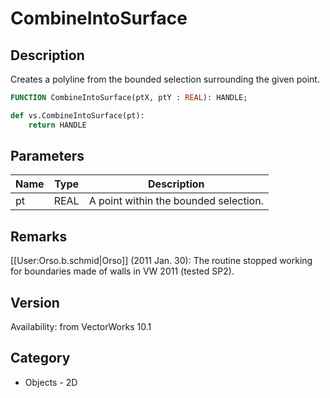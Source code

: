 # CombineIntoSurface

## Description
Creates a polyline from the bounded selection surrounding the given point.

```pascal
FUNCTION CombineIntoSurface(ptX, ptY : REAL): HANDLE;
```

```python
def vs.CombineIntoSurface(pt):
    return HANDLE
```

## Parameters
|Name|Type|Description|
|---|---|---|
|pt|REAL|A point within the bounded selection.|

## Remarks
[[User:Orso.b.schmid|Orso]] (2011 Jan. 30): The routine stopped working for boundaries made of walls in VW 2011 (tested SP2).

## Version
Availability: from VectorWorks 10.1

## Category
* Objects - 2D

